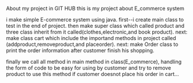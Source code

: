 About my project in GIT HUB
this is my project about E_commerce system

i make simple E-commerce system using java.
first--i create main class to test in the end of project.
then make super class which called product and three class inherit from it called(clothes,electronic,and book product).
next: make class cart which include the importand methods in project called (addproduct,removeproduct,and placeorder).
next: make Order class to print the order information after customer finish his shopping.

finally we call all method in main method in class(E_commerce), handling the form of code to be easy for using by customer and try to remove product to use this method if customer doesnot place his order in cart...

